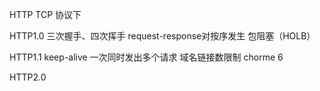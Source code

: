 HTTP
TCP 协议下

HTTP1.0 
三次握手、四次挥手
request-response对按序发生
包阻塞（HOLB）

HTTP1.1
keep-alive
一次同时发出多个请求
域名链接数限制 chorme 6

HTTP2.0